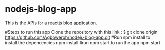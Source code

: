 # nodejs-blog-app
This is the APIs for a reactjs blog application.

#Steps to run this app
Clone the repository with this link : $ git clone origin https://github.com/Agboweroh/nodejs-blog-app.git
#Run npm install to install the dependencies
npm install
#run npm start to run the app
npm start
